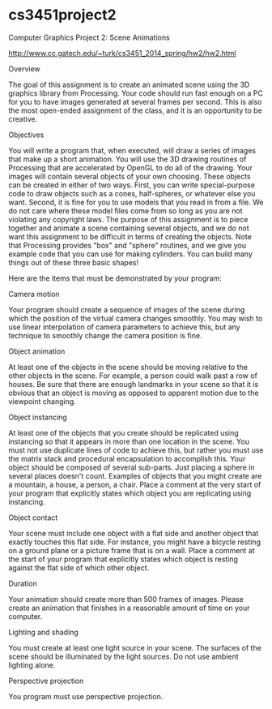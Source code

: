 # cs3451project2
Computer Graphics Project 2: Scene Animations

http://www.cc.gatech.edu/~turk/cs3451_2014_spring/hw2/hw2.html

Overview

The goal of this assignment is to create an animated scene using the 3D graphics library from Processing. Your code should run fast enough on a PC for you to have images generated at several frames per second. This is also the most open-ended assignment of the class, and it is an opportunity to be creative.

Objectives

You will write a program that, when executed, will draw a series of images that make up a short animation. You will use the 3D drawing routines of Processing that are accelerated by OpenGL to do all of the drawing.
Your images will contain several objects of your own choosing. These objects can be created in either of two ways. First, you can write special-purpose code to draw objects such as a cones, half-spheres, or whatever else you want. Second, it is fine for you to use models that you read in from a file. We do not care where these model files come from so long as you are not violating any copyright laws. The purpose of this assignment is to piece together and animate a scene containing several objects, and we do not want this assignment to be difficult in terms of creating the objects. Note that Processing provides "box" and "sphere" routines, and we give you example code that you can use for making cylinders. You can build many things out of these three basic shapes!

Here are the items that must be demonstrated by your program:

Camera motion

Your program should create a sequence of images of the scene during which the position of the virtual camera changes smoothly. You may wish to use linear interpolation of camera parameters to achieve this, but any technique to smoothly change the camera position is fine.

Object animation

At least one of the objects in the scene should be moving relative to the other objects in the scene. For example, a person could walk past a row of houses. Be sure that there are enough landmarks in your scene so that it is obvious that an object is moving as opposed to apparent motion due to the viewpoint changing.

Object instancing

At least one of the objects that you create should be replicated using instancing so that it appears in more than one location in the scene. You must not use duplicate lines of code to achieve this, but rather you must use the matrix stack and procedural encapsulation to accomplish this. Your object should be composed of several sub-parts. Just placing a sphere in several places doesn't count. Examples of objects that you might create are a mountain, a house, a person, a chair. Place a comment at the very start of your program that explicitly states which object you are replicating using instancing.

Object contact

Your scene must include one object with a flat side and another object that exactly touches this flat side. For instance, you might have a bicycle resting on a ground plane or a picture frame that is on a wall. Place a comment at the start of your program that explicitly states which object is resting against the flat side of which other object.

Duration

Your animation should create more than 500 frames of images. Please create an animation that finishes in a reasonable amount of time on your computer.

Lighting and shading

You must create at least one light source in your scene. The surfaces of the scene should be illuminated by the light sources. Do not use ambient lighting alone.

Perspective projection

You program must use perspective projection.
